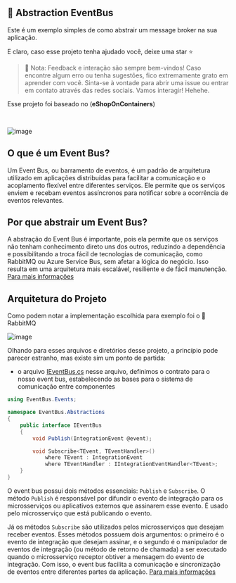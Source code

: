 ## :bus: Abstraction EventBus
Este é um exemplo simples de como abstrair um message broker na sua aplicação. 
     
E claro, caso esse projeto tenha ajudado você, deixe uma star :star:
     
>🚨 Nota: Feedback e interação são sempre bem-vindos! Caso encontre algum erro ou tenha sugestões, fico extremamente grato em aprender com você. Sinta-se à vontade para abrir uma issue ou entrar em contato através das redes sociais. Vamos interagir! Hehehe. 

Esse projeto foi baseado no (**eShopOnContainers**)

&nbsp;
&nbsp;

![image](https://github.com/GUILHERMEPSANTOS/EventBus/assets/89268597/097c08d4-2452-49bd-b2be-9f07698bd577)

## O que é um Event Bus?

Um Event Bus, ou barramento de eventos, é um padrão de arquitetura utilizado em aplicações distribuídas para facilitar a comunicação e o acoplamento flexível entre diferentes serviços. Ele permite que os serviços enviem e recebam eventos assíncronos para notificar sobre a ocorrência de eventos relevantes.

## Por que abstrair um Event Bus?

A abstração do Event Bus é importante, pois ela permite que os serviços não tenham conhecimento direto uns dos outros, reduzindo a dependência e possibilitando a troca fácil de tecnologias de comunicação, como RabbitMQ ou Azure Service Bus, sem afetar a lógica do negócio. Isso resulta em uma arquitetura mais escalável, resiliente e de fácil manutenção.  [Para mais informações](https://learn.microsoft.com/en-us/dotnet/architecture/microservices/multi-container-microservice-net-applications/integration-event-based-microservice-communications)

## Arquitetura do Projeto

Como podem notar a implementação escolhida para exemplo foi o 🥕 RabbitMQ

![image](https://github.com/GUILHERMEPSANTOS/EventBus/assets/89268597/de6aeb0a-088e-49aa-8201-d4ae18c105b5)

Olhando para esses arquivos e diretórios desse projeto, a princípio pode parecer estranho, mas existe sim um ponto de partida: 
- o arquivo
[IEventBus.cs](
./src/EventBus/EventBus/Abstractions/IEventBus.cs) nesse arquivo, definimos o contrato para o nosso event bus, estabelecendo as bases para o sistema de comunicação entre componentes


```cs
using EventBus.Events;

namespace EventBus.Abstractions
{
    public interface IEventBus
    {
        void Publish(IntegrationEvent @event);

        void Subscribe<TEvent, TEventHandler>()
            where TEvent : IntegrationEvent
            where TEventHandler : IIntegrationEventHandler<TEvent>;
    }
}
```
O event bus possui dois métodos essenciais: `Publish` e `Subscribe`. O método `Publish` é responsável por difundir o evento de integração para os microsserviços ou aplicativos externos que assinarem esse evento. É usado pelo microsserviço que está publicando o evento.

Já os métodos ``Subscribe`` são utilizados pelos microsserviços que desejam receber eventos. Esses métodos possuem dois argumentos: o primeiro é o evento de integração que desejam assinar, e o segundo é o manipulador de eventos de integração (ou método de retorno de chamada) a ser executado quando o microsserviço receptor obtiver a mensagem do evento de integração. Com isso, o event bus facilita a comunicação e sincronização de eventos entre diferentes partes da aplicação. [Para mais informações](https://learn.microsoft.com/en-us/dotnet/architecture/microservices/multi-container-microservice-net-applications/integration-event-based-microservice-communications)
